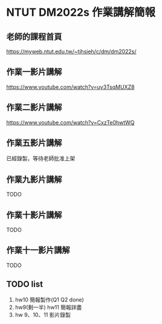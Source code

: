 # NTUT DM2022s 作業講解簡報

## 老師的課程首頁

https://myweb.ntut.edu.tw/~tjhsieh/c/dm/dm2022s/

## 作業一影片講解

https://www.youtube.com/watch?v=uy3TsqMUXZ8

## 作業二影片講解

https://www.youtube.com/watch?v=CxzTe0hwtWQ

## 作業五影片講解

已經錄製，等待老師批准上架

## 作業九影片講解

TODO

## 作業十影片講解

TODO

## 作業十一影片講解

TODO

## TODO list

1. hw10 簡報製作(Q1 Q2 done)
2. hw9(剩一半) hw11 簡報詳盡
3. hw 9、10、11 影片錄製
